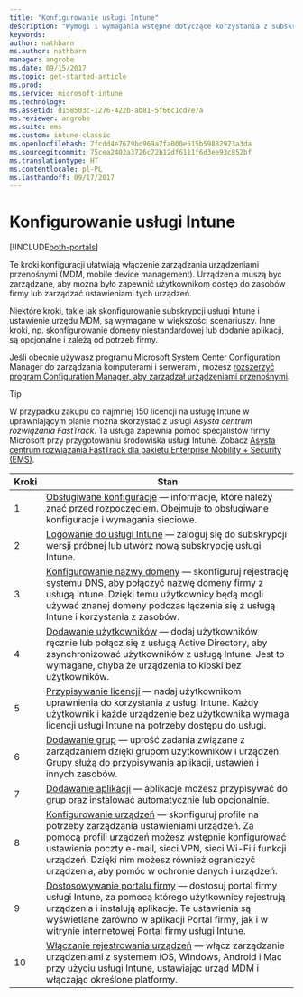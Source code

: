 ```yaml
---
title: "Konfigurowanie usługi Intune"
description: "Wymogi i wymagania wstępne dotyczące korzystania z subskrypcji usługi Intune"
keywords: 
author: nathbarn
ms.author: nathbarn
manager: angrobe
ms.date: 09/15/2017
ms.topic: get-started-article
ms.prod: 
ms.service: microsoft-intune
ms.technology: 
ms.assetid: d158503c-1276-422b-ab81-5f66c1cd7e7a
ms.reviewer: angrobe
ms.suite: ems
ms.custom: intune-classic
ms.openlocfilehash: 7fcdd4e7679bc969a7fa000e515b59882973a3da
ms.sourcegitcommit: 75cea2402a3726c72b12df6111f6d3ee93c852bf
ms.translationtype: HT
ms.contentlocale: pl-PL
ms.lasthandoff: 09/17/2017
---
```

# <a name="set-up-intune"></a>Konfigurowanie usługi Intune

[!INCLUDE[both-portals](./includes/note-for-both-portals.md)]

Te kroki konfiguracji ułatwiają włączenie zarządzania urządzeniami przenośnymi (MDM, mobile device management). Urządzenia muszą być zarządzane, aby można było zapewnić użytkownikom dostęp do zasobów firmy lub zarządzać ustawieniami tych urządzeń.

Niektóre kroki, takie jak skonfigurowanie subskrypcji usługi Intune i ustawienie urzędu MDM, są wymagane w większości scenariuszy. Inne kroki, np. skonfigurowanie domeny niestandardowej lub dodanie aplikacji, są opcjonalne i zależą od potrzeb firmy.

Jeśli obecnie używasz programu Microsoft System Center Configuration Manager do zarządzania komputerami i serwerami, możesz [rozszerzyć program Configuration Manager, aby zarządzał urządzeniami przenośnymi](https://docs.microsoft.com/sccm/mdm/understand/choose-between-standalone-intune-and-hybrid-mobile-device-management).

>[!TIP]
>W przypadku zakupu co najmniej 150 licencji na usługę Intune w uprawniającym planie można skorzystać z usługi *Asysta centrum rozwiązania FastTrack*. Ta usługa zapewnia pomoc specjalistów firmy Microsoft przy przygotowaniu środowiska usługi Intune. Zobacz [Asysta centrum rozwiązania FastTrack dla pakietu Enterprise Mobility + Security (EMS)](https://docs.microsoft.com/enterprise-mobility-security/Solutions/enterprise-mobility-fasttrack-program).



| Kroki | Stan  |
| ------------- |-------------|
| 1  | [Obsługiwane konfiguracje](supported-devices-browsers.md) — informacje, które należy znać przed rozpoczęciem. Obejmuje to obsługiwane konfiguracje i wymagania sieciowe.|
| 2 |  [Logowanie do usługi Intune](account-sign-up.md) — zaloguj się do subskrypcji wersji próbnej lub utwórz nową subskrypcję usługi Intune. |  
| 3 | [Konfigurowanie nazwy domeny](custom-domain-name-configure.md) — skonfiguruj rejestrację systemu DNS, aby połączyć nazwę domeny firmy z usługą Intune. Dzięki temu użytkownicy będą mogli używać znanej domeny podczas łączenia się z usługą Intune i korzystania z zasobów.  |
| 4 | [Dodawanie użytkowników](users-add.md) — dodaj użytkowników ręcznie lub połącz się z usługą Active Directory, aby zsynchronizować użytkowników z usługą Intune. Jest to wymagane, chyba że urządzenia to kioski bez użytkowników. |
| 5 | [Przypisywanie licencji](licenses-assign.md) — nadaj użytkownikom uprawnienia do korzystania z usługi Intune. Każdy użytkownik i każde urządzenie bez użytkownika wymaga licencji usługi Intune na potrzeby dostępu do usługi.|
| 6 |  [Dodawanie grup](groups-add.md) — uprość zadania związane z zarządzaniem dzięki grupom użytkowników i urządzeń. Grupy służą do przypisywania aplikacji, ustawień i innych zasobów. |
| 7 | [Dodawanie aplikacji](apps-add.md) — aplikacje możesz przypisywać do grup oraz instalować automatycznie lub opcjonalnie. |
| 8 | [Konfigurowanie urządzeń](device-profiles.md) — skonfiguruj profile na potrzeby zarządzania ustawieniami urządzeń. Za pomocą profili urządzeń możesz wstępnie konfigurować ustawienia poczty e-mail, sieci VPN, sieci Wi-Fi i funkcji urządzeń. Dzięki nim możesz również ograniczyć urządzenia, aby pomóc w ochronie danych i urządzeń.  |
| 9 | [Dostosowywanie portalu firmy](company-portal-app.md) — dostosuj portal firmy usługi Intune, za pomocą którego użytkownicy rejestrują urządzenia i instalują aplikacje. Te ustawienia są wyświetlane zarówno w aplikacji Portal firmy, jak i w witrynie internetowej Portal firmy usługi Intune. |
| 10 | [Włączanie rejestrowania urządzeń](mdm-authority-set.md) — włącz zarządzanie urządzeniami z systemem iOS, Windows, Android i Mac przy użyciu usługi Intune, ustawiając urząd MDM i włączając określone platformy. |
